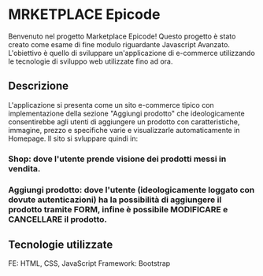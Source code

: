 # MRKETPLACE Epicode
Benvenuto nel progetto Marketplace Epicode! Questo progetto è stato creato come esame di fine modulo riguardante Javascript Avanzato. L'obiettivo è quello di sviluppare un'applicazione di e-commerce utilizzando le tecnologie di sviluppo web utilizzate fino ad ora.
## Descrizione
L'applicazione si presenta come un sito e-commerce tipico con implementazione della sezione "Aggiungi prodotto" che ideologicamente consentirebbe agli utenti di aggiungere un prodotto con caratteristiche, immagine, prezzo e specifiche varie e visualizzarle automaticamente in Homepage. 
Il sito si svluppare quindi in:
### Shop: dove l'utente prende visione dei prodotti messi in vendita.
### Aggiungi prodotto: dove l'utente (ideologicamente loggato con dovute autenticazioni) ha la possibilità di aggiungere il prodotto tramite FORM, infine è possibile MODIFICARE e CANCELLARE il prodotto.
## Tecnologie utilizzate
FE: HTML, CSS, JavaScript
Framework: Bootstrap
